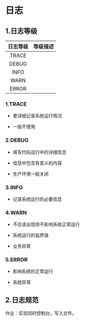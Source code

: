 # 日志



## 1.日志等级

| 日志等级 | 等级描述 |
| :------: | :------: |
|  TRACE   |          |
|  DEBUG   |          |
|   INFO   |          |
|   WARN   |          |
|  ERROR   |          |

### 1.TRACE

- 更详细记录系统运行情况

- 一般不使用

### 2.DEBUG

- 填写代码运行中的详细信息

- 信息中包含有意义的内容

- 生产环境一般关闭 

### 3.INFO

- 记录系统运行的必要信息

### 4.WARN

- 不应该出现但不影响系统正常运行

- 系统运行的临界值

- 业务异常

### 5.ERROR

- 影响系统的正常运行

- 系统异常

## 2.日志规范





作业：实现同时控制台，写入文件。